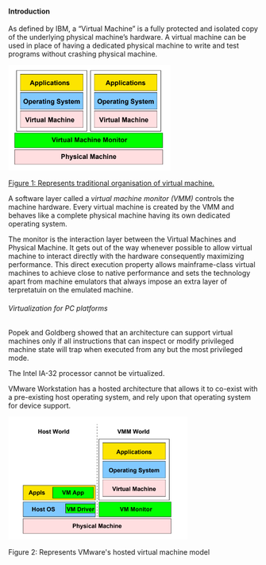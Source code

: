 #### Introduction

As defined by IBM, a “Virtual Machine” is a fully protected and isolated copy of the underlying physical machine’s hardware. A virtual machine can be used in place of having a dedicated physical machine to write and test programs without crashing physical machine.

![Figure 1: Represents traditional organisation of virtual machine.](virtual_machine_organisation.png?raw=true "Figure 1: Represents traditional organisation of virtual machine.")

<u> Figure 1: Represents traditional organisation of virtual machine. </u>

A software layer called a _virtual machine monitor (VMM)_ controls the machine hardware. Every virtual machine is created by the VMM and behaves like a complete physical machine having its own dedicated operating system.


The monitor is the interaction layer between the Virtual Machines and Physical Machine. It gets out of the way whenever possible to allow virtual machine to interact directly with the hardware consequently maximizing performance. This direct execution property allows mainframe-class virtual machines to achieve close to native performance and sets the technology apart from machine emulators that always impose an extra layer of terpretatuin on the emulated machine.

###### Virtualization for PC platforms

Popek and Goldberg showed that an architecture can support virtual machines only if all instructions that can inspect or modify privileged machine state
will trap when executed from any but the most privileged mode.

The Intel IA-32 processor cannot be virtualized.

VMware Workstation has a hosted architecture that allows it to co-exist with a pre-existing host operating system, and rely upon that operating system for device support.

![Figure 2: Represents VMware's hosted virtual machine model](vmware_hosted.png?raw=true "Figure 2: Represents VMware's hosted virtual machine model")

Figure 2: Represents VMware's hosted virtual machine model




